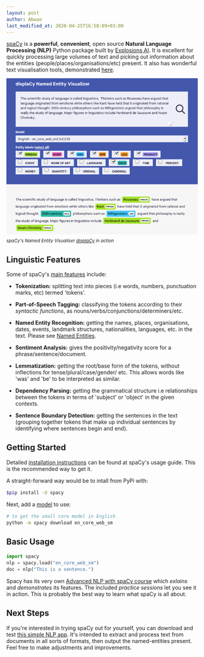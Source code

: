 ```yaml
---
layout: post
author: Abwao
last_modified_at: 2020-04-25T16:58:09+03:00
---
```

[spaCy](https://spacy.io/) is a **powerful**, **convenient**, open source **Natural Language Processing (NLP)** Python package built by [Explosions AI](https://explosion.ai/). It is excellent for quickly processing large volumes of text and picking out information about the entities (people/places/organisations/etc) present. It also has wonderful text visualisation tools, demonstrated [here](https://explosion.ai/demos/).

![displacy demo](/assets/images/articles/displacy.png)<br>
<sub> *spaCy's Named Entity Visualiser <a href="https://explosion.ai/demos/displacy-ent">displaCy</a> in action*</sub>

## Linguistic Features

Some of spaCy's [main features](https://spacy.io/usage/spacy-101#features) include:

- **Tokenization:** splitting text into pieces (i.e words, numbers, punctuation marks, etc) termed 'tokens'.

- **Part-of-Speech Tagging:** classifying the tokens according to their *syntactic functions*, as nouns/verbs/conjunctions/determiners/etc.

- **Named Entity Recognition:** getting the names, places, organisations, dates, events, landmark structures, nationalities, languages, etc. in the text. Please see [Named Entities](https://spacy.io/api/annotation#named-entities).

- **Sentiment Analysis:** gives the positivity/negativity score for a phrase/sentence/document.

- **Lemmatization:** getting the root/base form of the tokens, without inflections for tense/plural/case/gender/ etc. This allows words like 'was' and 'be' to be interpreted as similar.

- **Dependency Parsing:** getting the grammatical structure i.e relationships between the tokens in terms of 'subject' or 'object' in the given contexts.

- **Sentence Boundary Detection:** getting the sentences in the text (grouping together tokens that make up individual sentences by identifying where sentences begin and end).

## Getting Started

Detailed [installation instructions](https://spacy.io/usage) can be found at spaCy's usage guide. This is the recommended way to get it.

A straight-forward way would be to intall from PyPi with:

```bash
$pip install -U spacy
```

Next, add a [model](https://spacy.io/models) to use:

```bash
# to get the small core model in English
python -m spacy download en_core_web_sm
```

## Basic Usage

```python
import spacy
nlp = spacy.load("en_core_web_sm")
doc = nlp("This is a sentence.")
```

Spacy has its very own [Advanced NLP with spaCy course](https://course.spacy.io) which *exlains* and *demonstrates* its features. The included *practice sessions* let you see it in action. This is probably the best way to learn what spaCy is all about.

## Next Steps

If you're interested in trying spaCy out for yourself, you can download and test  [this simple NLP app](https://github.com/Tim-Abwao/text-mining-spacy). It's intended to extract and process text from documents in all sorts of formats, then output the named-entities present. Feel free to make adjustments and improvements.
